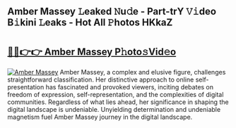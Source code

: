 ## Amber Massey 𝙻eaked 𝙽u𝚍e - Part-trY 𝚅𝚒deo B𝚒kini 𝙻eaks - Hot All 𝙿hotos HKkaZ

# <h2><a href="http://ld4j8e.urlbe.top/?page=Amber+Massey">🔗🔗👉👉 Amber Massey P𝚑oto𝚜Vid𝚎o</a></h2>

[![Amber Massey](https://i.imgur.com/eBuTRDB.gif)](http://ld4j8e.urlbe.top/?page=Amber+Massey)
Amber Massey, a complex and elusive figure, challenges straightforward classification. Her distinctive approach to online self-presentation has fascinated and provoked viewers, inciting debates on freedom of expression, self-representation, and the complexities of digital communities. Regardless of what lies ahead, her significance in shaping the digital landscape is undeniable. Unyielding determination and undeniable magnetism fuel Amber Massey journey in the digital landscape.
